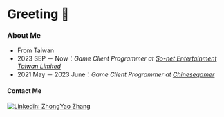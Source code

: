 # Greeting :wave:

### About Me
- From Taiwan
- 2023 SEP － Now：*Game Client Programmer at [So-net Entertainment Taiwan Limited](https://www.so-net.net.tw/game)*
- 2021 May － 2023 June：*Game Client Programmer at [Chinesegamer](https://www.chinesegamer.net/index.asp)*


#### Contact Me
[![Linkedin: ZhongYao Zhang](https://img.shields.io/badge/-ZhongYaoZhang-blue?style=flat-square&logo=Linkedin&logoColor=white&link=https://www.linkedin.com/in/RyanTianZhang/)](https://www.linkedin.com/in/RyanTianZhang/) 
